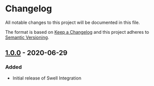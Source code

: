 # Changelog

All notable changes to this project will be documented in this file.

The format is based on [Keep a Changelog](http://keepachangelog.com/) and this project adheres to [Semantic Versioning](http://semver.org/).

## [1.0.0] - 2020-06-29
### Added
- Initial release of Swell Integration

[1.0.0]: https://github.com/shopgate-professional-services/ext-swell/releases/v1.0.0
